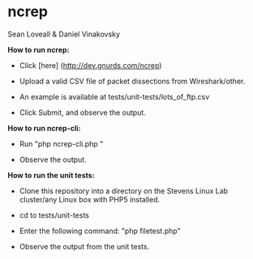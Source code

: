 # ncrep
Sean Loveall & Daniel Vinakovsky

**How to run ncrep:**

* Click [here] (http://dev.gnurds.com/ncrep)

* Upload a valid CSV file of packet dissections from Wireshark/other.
 * An example is available at tests/unit-tests/lots_of_ftp.csv

* Click Submit, and observe the output.

**How to run ncrep-cli:**

* Run "php ncrep-cli.php <list of CSV packet capture files>"

* Observe the output.

**How to run the unit tests:**

* Clone this repository into a directory on the Stevens Linux Lab cluster/any Linux box with PHP5 installed.

* cd to tests/unit-tests

* Enter the following command: "php filetest.php"

* Observe the output from the unit tests.

